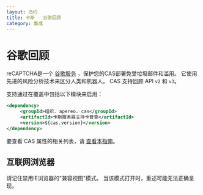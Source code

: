 ```yaml
---
layout: 违约
title: 卡斯 - 谷歌回顾
category: 集成
---
```


# 谷歌回顾

reCAPTCHA是一个 [谷歌服务](https://developers.google.com/recaptcha) ，保护您的CAS部署免受垃圾邮件和滥用。 它使用先进的风险分析技术来区分人类和机器人。 CAS 支持回顾 API `v2` 和 `v3`。

支持通过在覆盖中包括以下模块来启用：

```xml
<dependency>
     <groupId>组织. apereo. cas</groupId>
     <artifactId>卡斯服务器支持卡普查</artifactId>
     <version>${cas.version}</version>
</dependency>
```

要查看 CAS 属性的相关列表，请 [查看本指南](../configuration/Configuration-Properties.html#google-recaptcha-integration)。

## 互联网浏览器

请记住禁用IE浏览器的"兼容视图"模式。 当该模式打开时，重述可能无法正确呈现。
